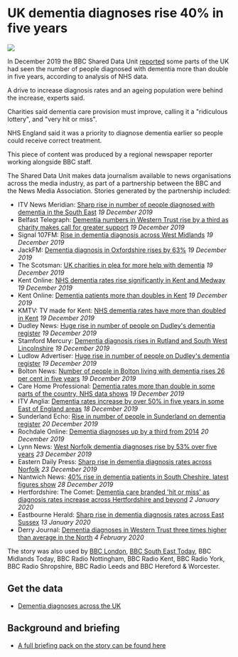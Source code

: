 # UK dementia diagnoses rise 40% in five years

![](https://ichef.bbci.co.uk/news/660/cpsprodpb/B70C/production/_110006864_c3464dba-23c6-4a67-b02c-f9d81408cebe.jpg)

In December 2019 the BBC Shared Data Unit [reported](https://www.bbc.co.uk/news/health-50394258) some parts of the UK had seen the number of people diagnosed with dementia more than double in five years, according to analysis of NHS data.

A drive to increase diagnosis rates and an ageing population were behind the increase, experts said.

Charities said dementia care provision must improve, calling it a "ridiculous lottery", and "very hit or miss".

NHS England said it was a priority to diagnose dementia earlier so people could receive correct treatment.

This piece of content was produced by a regional newspaper reporter working alongside BBC staff.

The Shared Data Unit makes data journalism available to news organisations across the media industry, as part of a partnership between the BBC and the News Media Association. Stories generated by the partnership included:

* ITV News Meridian: [Sharp rise in number of people diagnosed with dementia in the South East](https://www.itv.com/news/meridian/2019-12-19/sharp-rise-in-number-of-people-diagnosed-with-dementia-in-the-south-east/) *19 December 2019*
* Belfast Telegraph: [Dementia numbers in Western Trust rise by a third as charity makes call for greater support](https://www.belfasttelegraph.co.uk/news/northern-ireland/dementia-numbers-in-western-trust-rise-by-a-third-as-charity-makes-call-for-greater-support-38800845.html) *19 December 2019*
* Signal 107FM: [Rise in dementia diagnosis across West Midlands](https://www.signal107.co.uk/news/local/rise-in-dementia-diagnosis-across-west-midlands/) *19 December 2019*
* JackFM: [Dementia diagnosis in Oxfordshire rises by 63%](https://www.jackfm.co.uk/news/oxfordshire-news/dementia-diagnosis-in-oxfordshire-rises-by-63/) *19 December 2019*
* The Scotsman: [UK charities in plea for more help with dementia](https://www.scotsman.com/health/uk-charities-in-plea-for-more-help-with-dementia-1-5064516) *19 December 2019*
* Kent Online: [NHS dementia rates rise significantly in Kent and Medway](https://www.kentonline.co.uk/kent/news/dementia-rates-rocket-by-71-in-kent-218755/) *19 December 2019*
* Kent Online: [Dementia patients more than doubles in Kent](https://www.kentonline.co.uk/kent/news/dramatic-increase-of-dementia-patients-in-kent-218822/) *19 December 2019*
* KMTV: TV made for Kent: [NHS dementia rates have more than doubled in Kent](https://www.kentonline.co.uk/kmtv/video/nhs-dementia-rates-have-more-than-doubled-in-kent-29939/) *19 December 2019*
* Dudley News: [Huge rise in number of people on Dudley's dementia register](https://www.dudleynews.co.uk/news/blackcountry/18107599.huge-rise-number-people-dudleys-dementia-register/) *19 December 2019*
* Stamford Mercury: [Dementia diagnosis rises in Rutland and South West Lincolnshire](https://www.stamfordmercury.co.uk/news/dementia-diagnosis-rises-significantly-9094065/) *19 December 2019*
* Ludlow Advertiser: [Huge rise in number of people on Dudley's dementia register](https://www.ludlowadvertiser.co.uk/news/regional/18107597.huge-rise-number-people-dudleys-dementia-register/) *19 December 2019*
* Bolton News: [Number of people in Bolton living with dementia rises 26 per cent in five years](https://www.theboltonnews.co.uk/news/18110354.number-people-bolton-living-dementia-rises-26-per-cent-five-years/) *19 December 2019*
* Care Home Professional: [Dementia rates more than double in some parts of the country, NHS data shows](https://www.carehomeprofessional.com/dementia-rates-more-than-double-in-some-parts-of-the-country-nhs-data-shows/) *19 December 2019*
* ITV Anglia: [Dementia rates increase by over 50% in five years in some East of England areas](https://www.itv.com/news/anglia/2019-12-18/dementia-rates-increase-by-over-50-in-five-years-in-some-east-of-england-areas/) *18 December 2019*
* Sunderland Echo: [Rise in number of people in Sunderland on dementia register](https://www.sunderlandecho.com/health/rise-number-people-sunderland-dementia-register-1346636) *20 December 2019*
* Rochdale Online: [Dementia diagnoses up by a third from 2014](https://www.sunderlandecho.com/health/rise-number-people-sunderland-dementia-register-1346636) *20 December 2019*
* Lynn News: [West Norfolk dementia diagnoses rise by 53% over five years](https://www.lynnnews.co.uk/news/west-norfolk-dementia-diagnoses-rise-by-53-over-five-years-9094612/) *23 December 2019*
* Eastern Daily Press: [Sharp rise in dementia diagnosis rates across Norfolk](https://www.edp24.co.uk/news/nhs-reveal-norfolk-dementia-diagnosis-increase-1-6437166) *23 December 2019*
* Nantwich News: [40% rise in dementia patients in South Cheshire, latest figures show](https://thenantwichnews.co.uk/2019/12/28/40-rise-in-dementia-patients-in-south-cheshire-latest-figures-show/) *28 December 2019*
* Hertfordshire: The Comet: [Dementia care branded 'hit or miss' as diagnosis rates increase across Hertfordshire and beyond](https://www.thecomet.net/news/dementia-diagnosis-figures-released-for-hertfordshire-1-6448132) *2 January 2020*
* Eastbourne Herald: [Sharp rise in dementia diagnosis rates across East Sussex](https://www.eastbourneherald.co.uk/news/people/sharp-rise-in-dementia-diagnosis-rates-across-east-sussex-1-9199827) *13 January 2020*
* Derry Journal: [Dementia diagnoses in Western Trust three times higher than average in the North](https://www.derryjournal.com/health/dementia-diagnoses-in-western-trust-three-times-higher-than-average-in-the-north-1-9222683) *4 February 2020*

The story was also used by [BBC London](https://drive.google.com/open?id=1D5vT0V3jcjsSB1SXnr4Me2lSOT_bgW28), [BBC South East Today](https://drive.google.com/open?id=1zsIcur0BCihstDRnmKCV7z20YmDYYSn4), BBC Midlands Today, BBC Radio Nottingham, BBC Radio Kent, BBC Radio York, BBC Radio Shropshire, BBC Radio Leeds and BBC Hereford & Worcester.

## Get the data 

* [Dementia diagnoses across the UK](https://docs.google.com/spreadsheets/d/1d7ytxfBlHucWl_gWrc2bpyCpxvWJpX95/edit#gid=1232435142)

## Background and briefing

* [A full briefing pack on the story can be found here](https://docs.google.com/document/d/1ui5Z_akHjN_S3jHaH92a2ZQ1dW8jGW8A2J626a426B4/edit)

